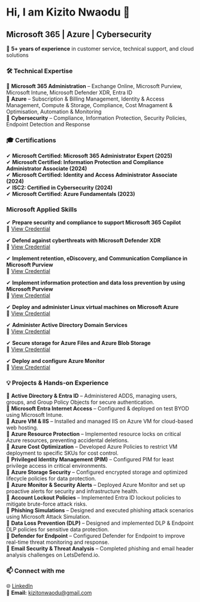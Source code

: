 # Hi, I am Kizito Nwaodu 👋  

## Microsoft 365 | Azure | Cybersecurity  

🌟 **5+ years of experience** in customer service, technical support, and cloud solutions  

### 🛠 Technical Expertise  
🔹 **Microsoft 365 Administration** – Exchange Online, Microsoft Purview, Microsoft Intune, Microsoft Defender XDR, Entra ID  
🔹 **Azure** – Subscription & Billing Management, Identity & Access Management, Compute & Storage, Compliance, Cost Mnagament & Optimisation, Automation & Monitoring  
🔹 **Cybersecurity** – Compliance, Information Protection, Security Policies, Endpoint Detection and Response

### 🎓 Certifications  
✔ **Microsoft Certified: Microsoft 365 Administrator Expert (2025)**  
✔ **Microsoft Certified: Information Protection and Compliance Administrator Associate (2024)**  
✔ **Microsoft Certified: Identity and Access Administrator Associate (2024)**  
✔ **ISC2: Certified in Cybersecurity (2024)**  
✔ **Microsoft Certified: Azure Fundamentals (2023)**  

### **Microsoft Applied Skills**  
✔ **Prepare security and compliance to support Microsoft 365 Copilot**    
🔗 [View Credential](https://learn.microsoft.com/api/credentials/share/en-us/KizitoNwaodu-2841/5E159A0823995F21?sharingId=84B8F921BE9B4E6A)  

✔ **Defend against cyberthreats with Microsoft Defender XDR**    
🔗 [View Credential](https://learn.microsoft.com/api/credentials/share/en-us/KizitoNwaodu-2841/B51ECA2DCA5A8F7C?sharingId=84B8F921BE9B4E6A)  

✔ **Implement retention, eDiscovery, and Communication Compliance in Microsoft Purview**  
🔗 [View Credential](https://learn.microsoft.com/api/credentials/share/en-us/KizitoNwaodu-2841/379E9A21C0690F89?sharingId=84B8F921BE9B4E6A)  

✔ **Implement information protection and data loss prevention by using Microsoft Purview**   
🔗 [View Credential](https://learn.microsoft.com/api/credentials/share/en-us/KizitoNwaodu-2841/E5DB27E61F78C4E7?sharingId=84B8F921BE9B4E6A)  

✔ **Deploy and administer Linux virtual machines on Microsoft Azure**   
🔗 [View Credential](https://learn.microsoft.com/api/credentials/share/en-us/KizitoNwaodu-2841/7943C1608C86A26C?sharingId=84B8F921BE9B4E6A)  

✔ **Administer Active Directory Domain Services**   
🔗 [View Credential](https://learn.microsoft.com/api/credentials/share/en-us/KizitoNwaodu-2841/6A5383A375862EF6?sharingId=84B8F921BE9B4E6A)  

✔ **Secure storage for Azure Files and Azure Blob Storage**   
🔗 [View Credential](https://learn.microsoft.com/api/credentials/share/en-us/KizitoNwaodu-2841/229854C43D1A12A5?sharingId=84B8F921BE9B4E6A)  

✔ **Deploy and configure Azure Monitor**   
🔗 [View Credential](https://learn.microsoft.com/api/credentials/share/en-us/KizitoNwaodu-2841/F2CE271F5EFE7C5B?sharingId=84B8F921BE9B4E6A)  
 

### 💡 Projects & Hands-on Experience  
🔹 **Active Directory & Entra ID** – Administered ADDS, managing users, groups, and Group Policy Objects for secure authentication.  
🔹 **Microsoft Entra Internet Access** – Configured & deployed on test BYOD using Microsoft Intune.  
🔹 **Azure VM & IIS** – Installed and managed IIS on Azure VM for cloud-based web hosting.  
🔹 **Azure Resource Protection** – Implemented resource locks on critical Azure resources, preventing accidental deletions.  
🔹 **Azure Cost Optimization** – Developed Azure Policies to restrict VM deployment to specific SKUs for cost control.  
🔹 **Privileged Identity Management (PIM)** – Configured PIM for least privilege access in critical environments.  
🔹 **Azure Storage Security** – Configured encrypted storage and optimized lifecycle policies for data protection.  
🔹 **Azure Monitor & Security Alerts** – Deployed Azure Monitor and set up proactive alerts for security and infrastructure health.  
🔹 **Account Lockout Policies** – Implemented Entra ID lockout policies to mitigate brute-force attack risks.  
🔹 **Phishing Simulations** – Designed and executed phishing attack scenarios using Microsoft Attack Simulation.  
🔹 **Data Loss Prevention (DLP)** – Designed and implemented DLP & Endpoint DLP policies for sensitive data protection.  
🔹 **Defender for Endpoint** – Configured Defender for Endpoint to improve real-time threat monitoring and response.  
🔹 **Email Security & Threat Analysis** – Completed phishing and email header analysis challenges on LetsDefend.io.  

### 📫 Connect with me  
🌐 [LinkedIn](https://www.linkedin.com/in/kizitonwaodu)  
📧 **Email:** kizitonwaodu@gmail.com  

